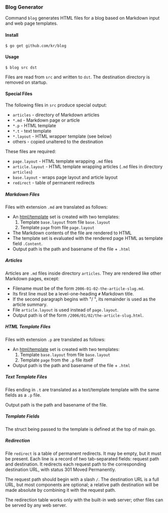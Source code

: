### Blog Generator

Command `blog` generates HTML files for a blog based on Markdown
input and web page templates.

#### Install

    $ go get github.com/kr/blog

#### Usage

    $ blog src dst

Files are read from `src` and written to `dst`.
The destination directory is removed on startup.

#### Special Files

The following files in `src` produce special output:

- `articles` - directory of Markdown articles
- `*.md` - Markdown page or article
- `*.p` - HTML template
- `*.t` - text template
- `*.layout` - HTML wrapper template (see below)
- others - copied unaltered to the destination

These files are required:

- `page.layout` - HTML template wrapping `.md` files
- `article.layout` - HTML template wrapping articles (`.md` files
in directory `articles`)
- `base.layout` - wraps page layout and article layout
- `redirect` - table of permanent redirects

##### Markdown Files

Files with extension `.md` are translated as follows:

- An [html/template](http://golang.org/pkg/html/template/) set
is created with two templates:
  1. Template `base.layout` from file `base.layout`
  2. Template `page` from file `page.layout`
- The Markdown contents of the file are rendered to HTML
- The template set is evaluated with the rendered page HTML
as template field `.Content`.
- Output path is the path and basename of the file + `.html`

##### Articles

Articles are `.md` files inside directory `articles`. They are
rendered like other Markdown pages, except:

- Filename must be of the form `2006-01-02-the-article-slug.md`.
- Its first line must be a level-one-heading `#` Markdown title.
- If the second paragraph begins with "/ ", its remainder is used
as the article summary.
- File `article.layout` is used instead of `page.layout`.
- Output path is of the form `/2006/01/02/the-article-slug.html`.

##### HTML Template Files

Files with extension `.p` are translated as follows:

- An [html/template](http://golang.org/pkg/html/template/) set
is created with two templates:
  1. Template `base.layout` from file `base.layout`
  2. Template `page` from the `.p` file itself
- Output path is the path and basename of the file + `.html`

##### Text Template Files

Files ending in `.t` are translated as a text/template template
with the same fields as a `.p` file.

Output path is the path and basename of the file.

##### Template Fields

The struct being passed to the template is defined at the top of
main.go.

##### Redirection

File `redirect` is a table of permanent redirects. It may be
empty, but it must be present. Each line is a record of two
tab-separated fields: request path and destination. It redirects
each request path to the corresponding destination URL, with
status 301 Moved Permanently.

The request path should begin with a slash `/`. The destination
URL is a full URL, but most components are optional; a relative
path destination will be made absolute by combining it with the
request path.

The redirection table works only with the built-in web server;
other files can be served by any web server.
